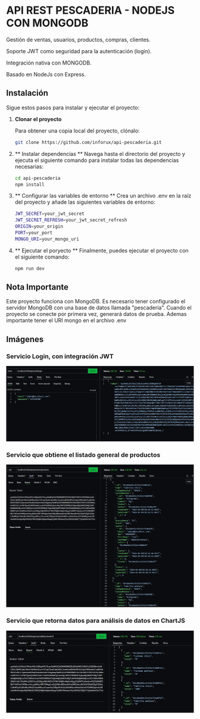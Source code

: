 # API REST PESCADERIA - NODEJS CON MONGODB

Gestión de ventas, usuarios, productos, compras, clientes. 

Soporte JWT como seguridad para la autenticación (login).

Integración nativa con MONGODB.

Basado en NodeJs con Express.

## Instalación

Sigue estos pasos para instalar y ejecutar el proyecto:

1. **Clonar el proyecto**

    Para obtener una copia local del proyecto, clónalo:

    ```bash
    git clone https://github.com/inforux/api-pescaderia.git


2. ** Instalar dependencias **
    Navega hasta el directorio del proyecto y ejecuta el siguiente comando para instalar todas las dependencias necesarias: 

    ```bash
    cd api-pescaderia
    npm install


3. ** Configurar las variables de entorno  **
    Crea un archivo .env en la raíz del proyecto y añade las siguientes variables de entorno:

    ```bash
    JWT_SECRET=your_jwt_secret
    JWT_SECRET_REFRESH=your_jwt_secret_refresh
    ORIGIN=your_origin
    PORT=your_port
    MONGO_URI=your_mongo_uri


4. ** Ejecutar el poryecto **
    Finalmente, puedes ejecutar el proyecto con el siguiente comando: 

    ```bash
    npm run dev


## Nota Importante

Este proyecto funciona con MongoDB. Es necesario tener configurado el servidor MongoDB con una base de datos llamada "pescaderia". Cuando el proyecto se conecte por primera vez, generará datos de prueba.
Ademas importante tener el URI mongo en el archivo .env


## Imágenes

### Servicio Login, con integración JWT
![Servicio Login](/src/images/login.jpg)

### Servicio que obtiene el listado general de productos
![Listado de Productos](/src/images/listProductos.jpg)

### Servicio que retorna datos para análisis de datos en ChartJS
![Reportes](/src/images/reportes.jpg)